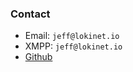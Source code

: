 
### Contact

* Email:  `jeff@lokinet.io`
* XMPP:   `jeff@lokinet.io`
* [Github](https://github.com/majestrate)
